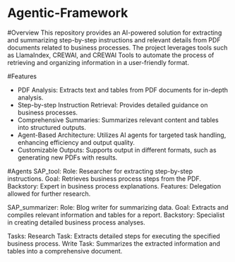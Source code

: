 # Agentic-Framework

#Overview
This repository provides an AI-powered solution for extracting and summarizing step-by-step instructions and relevant details from PDF documents related to business processes. The project leverages tools such as LlamaIndex, CREWAI, and CREWAI Tools to automate the process of retrieving and organizing information in a user-friendly format.

#Features
- PDF Analysis: Extracts text and tables from PDF documents for in-depth analysis.
- Step-by-step Instruction Retrieval: Provides detailed guidance on business processes.
- Comprehensive Summaries: Summarizes relevant content and tables into structured outputs.
- Agent-Based Architecture: Utilizes AI agents for targeted task handling, enhancing efficiency and output quality.
- Customizable Outputs: Supports output in different formats, such as generating new PDFs with results.

#Agents
SAP_tool:
Role: Researcher for extracting step-by-step instructions.
Goal: Retrieves business process steps from the PDF.
Backstory: Expert in business process explanations.
Features: Delegation allowed for further research.

SAP_summarizer:
Role: Blog writer for summarizing data.
Goal: Extracts and compiles relevant information and tables for a report.
Backstory: Specialist in creating detailed business process analyses.

Tasks:
Research Task: Extracts detailed steps for executing the specified business process.
Write Task: Summarizes the extracted information and tables into a comprehensive document.

